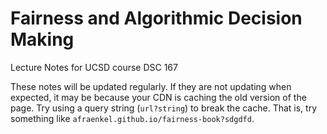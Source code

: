 Fairness and Algorithmic Decision Making
============================

Lecture Notes for UCSD course DSC 167

These notes will be updated regularly.
If they are not updating when expected, it may be because your CDN is
caching the old version of the page. Try using a query string
(`url?string`) to break the cache. That is, try something like
`afraenkel.github.io/fairness-book?sdgdfd`.
